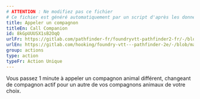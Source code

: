 ```yaml
---
# ATTENTION : Ne modifiez pas ce fichier
# Ce fichier est généré automatiquement par un script d'après les données du module Foundry VTT officiel et de sa traduction
title: Appeler un compagnon
titleEn: Call Companion
id: 8kGpUUUSX1sB2OqQ
urlFr: https://gitlab.com/pathfinder-fr/foundryvtt-pathfinder2-fr/-/blob/master/data/classes/8kGpUUUSX1sB2OqQ.htm
urlEn: https://gitlab.com/hooking/foundry-vtt---pathfinder-2e/-/blob/master/packs/data/classes.db/call-companion.json
group: actions
type: action
typeFr: Action Unique
---
```

Vous passez 1 minute à appeler un compagnon animal différent, changeant de compagnon actif pour un autre de vos compagnons animaux de votre choix.


